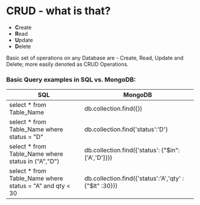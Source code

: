 # CRUD - what is that?
- **C**reate
- **R**ead
- **U**pdate
- **D**elete

Basic set of operations on any Database are - Create, Read, Update and Delete; more easily denoted as CRUD Operations.

### Basic Query examples in SQL vs. MongoDB:

| SQL | MongoDB |
|---|---|
|select * from Table_Name | db.collection.find({})|
|select * from Table_Name where status = "D"| db.collection.find{'status':'D'}|
|select * from Table_Name where status in ("A","D")| db.collection.find({'status': {"$in":['A','D']}})|
|select * from Table_Name where status = "A" and qty < 30 | db.collection.find({'status':'A','qty' : {"$lt" :30}})|